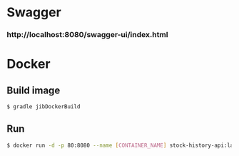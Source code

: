 # Swagger 
### http://localhost:8080/swagger-ui/index.html

# Docker
## Build image
```bash
$ gradle jibDockerBuild
```
## Run
```bash
$ docker run -d -p 80:8080 --name [CONTAINER_NAME] stock-history-api:latest
``` 
